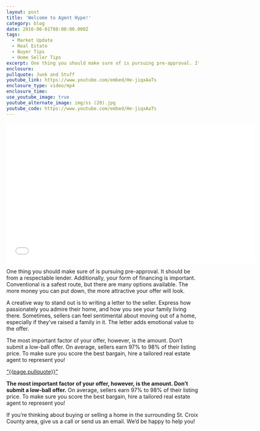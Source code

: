 ```yaml
---
layout: post
title: 'Welcome to Agent Hype!'
category: blog
date: 2016-06-01T08:00:00.000Z
tags:
  - Market Update
  - Real Estate
  - Buyer Tips
  - Home Seller Tips
excerpt: One thing you should make sure of is pursuing pre-approval. It should be from a respectable lender. Additionally, your form of financing is important. Conventional is a safest route, but there are many options available. The more money you can put down, the more attractive your offer will look.
enclosure:
pullquote: Junk and Stuff
youtube_link: https://www.youtube.com/embed/He-jiqxAaTs
enclosure_type: video/mp4
enclosure_time:
use_youtube_image: true 
youtube_alternate_image: img/ss (20).jpg
youtube_code: https://www.youtube.com/embed/He-jiqxAaTs
---
```


<iframe width="652" height="367" src="{{page.youtube_link}}" frameborder="0" allowfullscreen></iframe>

One thing you should make sure of is pursuing pre-approval. It should be from a respectable lender. Additionally, your form of financing is important. Conventional is a safest route, but there are many options available. The more money you can put down, the more attractive your offer will look.

A creative way to stand out is to writing a letter to the seller. Express how passionately you admire their home, and how you see your family living there. Sometimes, sellers can feel sentimental about moving out of a home, especially if they’ve raised a family in it. The letter adds emotional value to the offer.

The most important factor of your offer, however, is the amount. Don’t submit a low-ball offer. On average, sellers earn 97% to 98% of their listing price. To make sure you score the best bargain, hire a tailored real estate agent to represent you!

<a href="https://twitter.com/home/?status={{page.pullquote}}%20{{site.url}}{{page.url}}%20via%40{{site.data.settings.socials.twitter | remove: 'https://twitter.com/'}}" target='_blank' class="pullquote">&#8220;{{page.pullquote}}&#8221;</a>

**The most important factor of your offer, however, is the amount. Don’t submit a low-ball offer.** On average, sellers earn 97% to 98% of their listing price. To make sure you score the best bargain, hire a tailored real estate agent to represent you!

If you’re thinking about buying or selling a home in the surrounding St. Croix County area, give us a call or send us an email. We’d be happy to help you!
